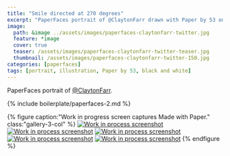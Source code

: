 ```yaml
---
title: "Smile directed at 270 degrees"
excerpt: "PaperFaces portrait of @ClaytonFarr drawn with Paper by 53 on an iPad."
image: 
  path: &image ../assets/images/paperfaces-claytonfarr-twitter.jpg 
  feature: *image
  cover: true
  teaser: /assets/images/paperfaces-claytonfarr-twitter-teaser.jpg
  thumbnail: /assets/images/paperfaces-claytonfarr-twitter-150.jpg
categories: [paperfaces]
tags: [portrait, illustration, Paper by 53, black and white]
---
```


PaperFaces portrait of [@ClaytonFarr](https://twitter.com/claytonfarr).

{% include boilerplate/paperfaces-2.md %}

{% figure caption:"Work in progress screen captures Made with Paper." class:"gallery-3-col" %}
[![Work in process screenshot](/assets/images/paperfaces-claytonfarr-process-1-600.jpg)](/assets/images/paperfaces-claytonfarr-process-1-lg.jpg) [![Work in process screenshot](/assets/images/paperfaces-claytonfarr-process-2-600.jpg)](/assets/images/paperfaces-claytonfarr-process-2-lg.jpg) [![Work in process screenshot](/assets/images/paperfaces-claytonfarr-process-3-600.jpg)](/assets/images/paperfaces-claytonfarr-process-3-lg.jpg) [![Work in process screenshot](/assets/images/paperfaces-claytonfarr-process-4-600.jpg)](/assets/images/paperfaces-claytonfarr-process-4-lg.jpg) [![Work in process screenshot](/assets/images/paperfaces-claytonfarr-process-5-600.jpg)](/assets/images/paperfaces-claytonfarr-process-5-lg.jpg)
{% endfigure %}
